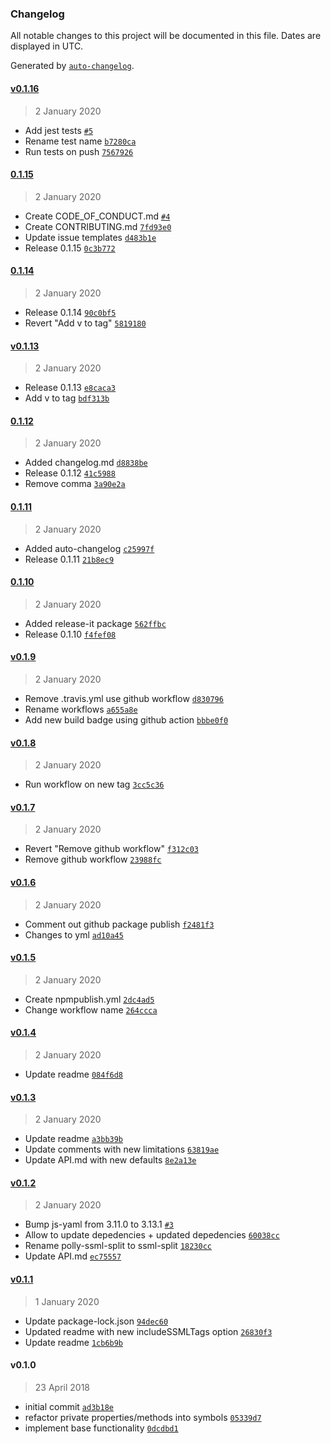 ### Changelog

All notable changes to this project will be documented in this file. Dates are displayed in UTC.

Generated by [`auto-changelog`](https://github.com/CookPete/auto-changelog).

#### [v0.1.16](https://github.com/jvandenaardweg/ssml-split/compare/0.1.15...v0.1.16)

> 2 January 2020

- Add jest tests [`#5`](https://github.com/jvandenaardweg/ssml-split/pull/5)
- Rename test name [`b7280ca`](https://github.com/jvandenaardweg/ssml-split/commit/b7280ca5088ecf6c5512c602e5286eb49081b316)
- Run tests on push [`7567926`](https://github.com/jvandenaardweg/ssml-split/commit/7567926328d4e64f8268cdb4f22d43c2681232d2)

#### [0.1.15](https://github.com/jvandenaardweg/ssml-split/compare/0.1.14...0.1.15)

> 2 January 2020

- Create CODE_OF_CONDUCT.md [`#4`](https://github.com/jvandenaardweg/ssml-split/pull/4)
- Create CONTRIBUTING.md [`7fd93e0`](https://github.com/jvandenaardweg/ssml-split/commit/7fd93e0757b166de29dc345076ebd72de6eed7c9)
- Update issue templates [`d483b1e`](https://github.com/jvandenaardweg/ssml-split/commit/d483b1e910e711b5dfe9a0c1c1a7c0cb34af833d)
- Release 0.1.15 [`0c3b772`](https://github.com/jvandenaardweg/ssml-split/commit/0c3b772cf5281c922aff1f9758b1d7494c5ab489)

#### [0.1.14](https://github.com/jvandenaardweg/ssml-split/compare/v0.1.13...0.1.14)

> 2 January 2020

- Release 0.1.14 [`90c0bf5`](https://github.com/jvandenaardweg/ssml-split/commit/90c0bf5794f43eea8b979c9b521c3698af5c17b2)
- Revert "Add v to tag" [`5819180`](https://github.com/jvandenaardweg/ssml-split/commit/5819180b3f247ddf603ceac9b5d529d968017cec)

#### [v0.1.13](https://github.com/jvandenaardweg/ssml-split/compare/0.1.12...v0.1.13)

> 2 January 2020

- Release 0.1.13 [`e8caca3`](https://github.com/jvandenaardweg/ssml-split/commit/e8caca3ff4b06b60836cd9ea048f93b82a717800)
- Add v to tag [`bdf313b`](https://github.com/jvandenaardweg/ssml-split/commit/bdf313bb2488ebe8742ce3e62fff6a226cbd3e86)

#### [0.1.12](https://github.com/jvandenaardweg/ssml-split/compare/0.1.11...0.1.12)

> 2 January 2020

- Added changelog.md [`d8838be`](https://github.com/jvandenaardweg/ssml-split/commit/d8838be087cea1f9b452acb32987f389695ffe7e)
- Release 0.1.12 [`41c5988`](https://github.com/jvandenaardweg/ssml-split/commit/41c598803df3b9ec757b4e78d1a8c82ea2a21a55)
- Remove comma [`3a90e2a`](https://github.com/jvandenaardweg/ssml-split/commit/3a90e2a746acb4bb44b964fbb4d473a327430fc2)

#### [0.1.11](https://github.com/jvandenaardweg/ssml-split/compare/0.1.10...0.1.11)

> 2 January 2020

- Added auto-changelog [`c25997f`](https://github.com/jvandenaardweg/ssml-split/commit/c25997f0659d766fa2a2fcb9df77d3b3b508166e)
- Release 0.1.11 [`21b8ec9`](https://github.com/jvandenaardweg/ssml-split/commit/21b8ec9e8738cf6b03d29c3d4d9bc5e53f3ba6a6)

#### [0.1.10](https://github.com/jvandenaardweg/ssml-split/compare/v0.1.9...0.1.10)

> 2 January 2020

- Added release-it package [`562ffbc`](https://github.com/jvandenaardweg/ssml-split/commit/562ffbc64b331bbddd14769136395cd4b3a52435)
- Release 0.1.10 [`f4fef08`](https://github.com/jvandenaardweg/ssml-split/commit/f4fef08e2d3742c927559dc2a5431e733ba12d22)

#### [v0.1.9](https://github.com/jvandenaardweg/ssml-split/compare/v0.1.8...v0.1.9)

> 2 January 2020

- Remove .travis.yml use github workflow [`d830796`](https://github.com/jvandenaardweg/ssml-split/commit/d8307966528dd59ca6e87587a8d1a1b61311f25f)
- Rename workflows [`a655a8e`](https://github.com/jvandenaardweg/ssml-split/commit/a655a8eb5859d4ff5fbe01023a9c9421744e58b0)
- Add new build badge using github action [`bbbe0f0`](https://github.com/jvandenaardweg/ssml-split/commit/bbbe0f087dee840a60eb57ab8d6e4ce947da0ddb)

#### [v0.1.8](https://github.com/jvandenaardweg/ssml-split/compare/v0.1.7...v0.1.8)

> 2 January 2020

- Run workflow on new tag [`3cc5c36`](https://github.com/jvandenaardweg/ssml-split/commit/3cc5c367f33c75a53383dd761e678147022dd6e2)

#### [v0.1.7](https://github.com/jvandenaardweg/ssml-split/compare/v0.1.6...v0.1.7)

> 2 January 2020

- Revert "Remove github workflow" [`f312c03`](https://github.com/jvandenaardweg/ssml-split/commit/f312c03b68663be41534801fd5083a08538bda9d)
- Remove github workflow [`23988fc`](https://github.com/jvandenaardweg/ssml-split/commit/23988fc84e7d9e8f194bfa64c5c80074f2f45749)

#### [v0.1.6](https://github.com/jvandenaardweg/ssml-split/compare/v0.1.5...v0.1.6)

> 2 January 2020

- Comment out github package publish [`f2481f3`](https://github.com/jvandenaardweg/ssml-split/commit/f2481f3ff6444c056b5a353becff02142b572811)
- Changes to yml [`ad10a45`](https://github.com/jvandenaardweg/ssml-split/commit/ad10a45d2f37232367234dfee814567a62a5c7ac)

#### [v0.1.5](https://github.com/jvandenaardweg/ssml-split/compare/v0.1.4...v0.1.5)

> 2 January 2020

- Create npmpublish.yml [`2dc4ad5`](https://github.com/jvandenaardweg/ssml-split/commit/2dc4ad56dd209f477925e55e8784c6b8231598f7)
- Change workflow name [`264ccca`](https://github.com/jvandenaardweg/ssml-split/commit/264cccae065763d161708cff8881e12bdbc8dc91)

#### [v0.1.4](https://github.com/jvandenaardweg/ssml-split/compare/v0.1.3...v0.1.4)

> 2 January 2020

- Update readme [`084f6d8`](https://github.com/jvandenaardweg/ssml-split/commit/084f6d81e83e9d3f33ad8ae3aae623ee3ceb1b1e)

#### [v0.1.3](https://github.com/jvandenaardweg/ssml-split/compare/v0.1.2...v0.1.3)

> 2 January 2020

- Update readme [`a3bb39b`](https://github.com/jvandenaardweg/ssml-split/commit/a3bb39b9979e076484dff76abf917b203c288fb4)
- Update comments with new limitations [`63819ae`](https://github.com/jvandenaardweg/ssml-split/commit/63819ae0b6ede154c8cb2c28aa4006cffc0bd76f)
- Update API.md with new defaults [`8e2a13e`](https://github.com/jvandenaardweg/ssml-split/commit/8e2a13ecc9f9511280c74569345b7ed178eb131f)

#### [v0.1.2](https://github.com/jvandenaardweg/ssml-split/compare/v0.1.1...v0.1.2)

> 2 January 2020

- Bump js-yaml from 3.11.0 to 3.13.1 [`#3`](https://github.com/jvandenaardweg/ssml-split/pull/3)
- Allow to update depedencies + updated depedencies [`60038cc`](https://github.com/jvandenaardweg/ssml-split/commit/60038ccdf7a2fda995a0c87092410449f37bf50a)
- Rename polly-ssml-split to ssml-split [`18230cc`](https://github.com/jvandenaardweg/ssml-split/commit/18230cc3f899255b2afa0b860a04f60925eebf9a)
- Update API.md [`ec75557`](https://github.com/jvandenaardweg/ssml-split/commit/ec75557ae6950931ecb2279d6053eef18080e5e9)

#### [v0.1.1](https://github.com/jvandenaardweg/ssml-split/compare/v0.1.0...v0.1.1)

> 1 January 2020

- Update package-lock.json [`94dec60`](https://github.com/jvandenaardweg/ssml-split/commit/94dec60feba545321c3ede66640631dd23b0d65e)
- Updated readme with new includeSSMLTags option [`26830f3`](https://github.com/jvandenaardweg/ssml-split/commit/26830f34eae323afb0b22ea5cf55660c5adf4c5a)
- Update readme [`1cb6b9b`](https://github.com/jvandenaardweg/ssml-split/commit/1cb6b9b483a4c61caad9ad9aff0d29c317064f40)

#### v0.1.0

> 23 April 2018

- initial commit [`ad3b18e`](https://github.com/jvandenaardweg/ssml-split/commit/ad3b18e21c70458678e02a220e63c5f0d7823e02)
- refactor private properties/methods into symbols [`05339d7`](https://github.com/jvandenaardweg/ssml-split/commit/05339d7c8d8c5ebc6af1c44c0b01a56193551c3f)
- implement base functionality [`0dcdbd1`](https://github.com/jvandenaardweg/ssml-split/commit/0dcdbd18e49d968d89971c5cee118f72b1d48a9b)
